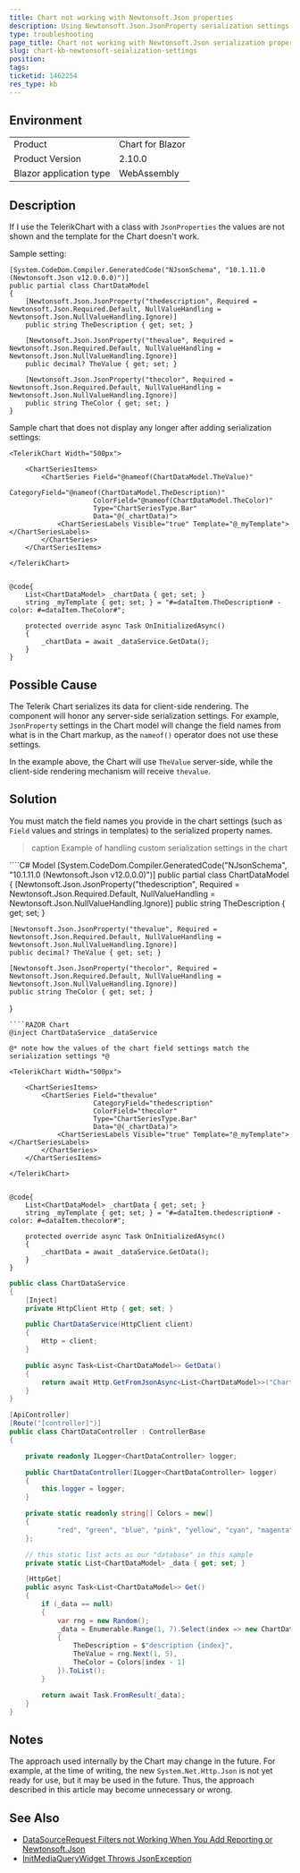 ```yaml
---
title: Chart not working with Newtonsoft.Json properties
description: Using Newtonsoft.Json.JsonProperty serialization settings can break the Chart. See how to fix it.
type: troubleshooting
page_title: Chart not working with Newtonsoft.Json serialization properties
slug: chart-kb-newtonsoft-seialization-settings
position: 
tags: 
ticketid: 1462254
res_type: kb
---
```


## Environment

<table>
    <tbody>
        <tr>
            <td>Product</td>
            <td>Chart for Blazor</td>
        </tr>
        <tr>
            <td>Product Version</td>
            <td>2.10.0</td>
        </tr>
        <tr>
            <td>Blazor application type</td>
            <td>WebAssembly</td>
        </tr>
    </tbody>
</table>


## Description

If I use the TelerikChart with a class with `JsonProperties` the values are not shown and the template for the Chart doesn't work.

Sample setting:

````C#.skip-repl
[System.CodeDom.Compiler.GeneratedCode("NJsonSchema", "10.1.11.0 (Newtonsoft.Json v12.0.0.0)")]
public partial class ChartDataModel
{
    [Newtonsoft.Json.JsonProperty("thedescription", Required = Newtonsoft.Json.Required.Default, NullValueHandling = Newtonsoft.Json.NullValueHandling.Ignore)]
    public string TheDescription { get; set; }

    [Newtonsoft.Json.JsonProperty("thevalue", Required = Newtonsoft.Json.Required.Default, NullValueHandling = Newtonsoft.Json.NullValueHandling.Ignore)]
    public decimal? TheValue { get; set; }

    [Newtonsoft.Json.JsonProperty("thecolor", Required = Newtonsoft.Json.Required.Default, NullValueHandling = Newtonsoft.Json.NullValueHandling.Ignore)]
    public string TheColor { get; set; }
}
````

Sample chart that does not display any longer after adding serialization settings:

````RAZOR.skip-repl
<TelerikChart Width="500px">

    <ChartSeriesItems>
        <ChartSeries Field="@nameof(ChartDataModel.TheValue)"
                     CategoryField="@nameof(ChartDataModel.TheDescription)"
                     ColorField="@nameof(ChartDataModel.TheColor)"
                     Type="ChartSeriesType.Bar"
                     Data="@(_chartData)">
            <ChartSeriesLabels Visible="true" Template="@_myTemplate"></ChartSeriesLabels>
        </ChartSeries>
    </ChartSeriesItems>

</TelerikChart>


@code{
    List<ChartDataModel> _chartData { get; set; }
    string _myTemplate { get; set; } = "#=dataItem.TheDescription# - color: #=dataItem.TheColor#";

    protected override async Task OnInitializedAsync()
    {
        _chartData = await _dataService.GetData();
    }
}
````


## Possible Cause

The Telerik Chart serializes its data for client-side rendering. The component will honor any server-side serialization settings. For example, `JsonProperty` settings in the Chart model will change the field names from what is in the Chart markup, as the `nameof()` operator does not use these settings.

In the example above, the Chart will use `TheValue` server-side, while the client-side rendering mechanism will receive `thevalue`.


## Solution

You must match the field names you provide in the chart settings (such as `Field` values and strings in templates) to the serialized property names.

>caption Example of handling custom serialization settings in the chart

<div class="skip-repl"></div>
````C# Model
[System.CodeDom.Compiler.GeneratedCode("NJsonSchema", "10.1.11.0 (Newtonsoft.Json v12.0.0.0)")]
public partial class ChartDataModel
{
    [Newtonsoft.Json.JsonProperty("thedescription", Required = Newtonsoft.Json.Required.Default, NullValueHandling = Newtonsoft.Json.NullValueHandling.Ignore)]
    public string TheDescription { get; set; }

    [Newtonsoft.Json.JsonProperty("thevalue", Required = Newtonsoft.Json.Required.Default, NullValueHandling = Newtonsoft.Json.NullValueHandling.Ignore)]
    public decimal? TheValue { get; set; }

    [Newtonsoft.Json.JsonProperty("thecolor", Required = Newtonsoft.Json.Required.Default, NullValueHandling = Newtonsoft.Json.NullValueHandling.Ignore)]
    public string TheColor { get; set; }
}
````
````RAZOR Chart
@inject ChartDataService _dataService

@* note how the values of the chart field settings match the serialization settings *@

<TelerikChart Width="500px">

    <ChartSeriesItems>
        <ChartSeries Field="thevalue"
                     CategoryField="thedescription"
                     ColorField="thecolor"
                     Type="ChartSeriesType.Bar"
                     Data="@(_chartData)">
            <ChartSeriesLabels Visible="true" Template="@_myTemplate"></ChartSeriesLabels>
        </ChartSeries>
    </ChartSeriesItems>

</TelerikChart>


@code{
    List<ChartDataModel> _chartData { get; set; }
    string _myTemplate { get; set; } = "#=dataItem.thedescription# - color: #=dataItem.thecolor#";

    protected override async Task OnInitializedAsync()
    {
        _chartData = await _dataService.GetData();
    }
}
````
````C# SampleService
public class ChartDataService
{
    [Inject]
    private HttpClient Http { get; set; }

    public ChartDataService(HttpClient client)
    {
        Http = client;
    }

    public async Task<List<ChartDataModel>> GetData()
    {
        return await Http.GetFromJsonAsync<List<ChartDataModel>>("ChartData?");
    }
}
````
````C# SampleController
[ApiController]
[Route("[controller]")]
public class ChartDataController : ControllerBase
{

    private readonly ILogger<ChartDataController> logger;

    public ChartDataController(ILogger<ChartDataController> logger)
    {
        this.logger = logger;
    }

    private static readonly string[] Colors = new[]
    {
            "red", "green", "blue", "pink", "yellow", "cyan", "magenta",
    };

    // this static list acts as our "database" in this sample
    private static List<ChartDataModel> _data { get; set; }

    [HttpGet]
    public async Task<List<ChartDataModel>> Get()
    {
        if (_data == null)
        {
            var rng = new Random();
            _data = Enumerable.Range(1, 7).Select(index => new ChartDataModel
            {
                TheDescription = $"description {index}",
                TheValue = rng.Next(1, 5),
                TheColor = Colors[index - 1]
            }).ToList();
        }

        return await Task.FromResult(_data);
    }
}
````

## Notes

The approach used internally by the Chart may change in the future. For example, at the time of writing, the new `System.Net.Http.Json` is not yet ready for use, but it may be used in the future. Thus, the approach described in this article may become unnecessary or wrong.

## See Also

* [DataSourceRequest Filters not Working When You Add Reporting or Newtonsoft.Json](slug:common-kb-newtonsoft-breaks-datasourcerequest-serialization)
* [InitMediaQueryWidget Throws JsonException](slug:mediaquery-kb-initmediaquery-jsonexception)

